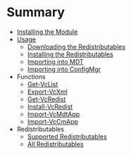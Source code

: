 # Summary

* [Installing the Module](install.MD)
* [Usage](usage.MD)
    * [Downloading the Redistributables](download.MD)
    * [Installing the Redistributables](install.MD)
    * [Importing into MDT](mdt.MD)
    * [Importing into ConfigMgr](configmgr.MD)
* Functions
    * [Get-VcList](Get-VcList.md)
    * [Export-VcXml](Export-VcXml.md)
    * [Get-VcRedist](Get-VcRedist.md)
    * [Install-VcRedist](Install-VcRedist.md)
    * [Import-VcMdtApp](Import-VcMdtApp.md)
    * [Import-VcCmApp](Import-VcCmApp.md)
* Redistributables
    * [Supported Redistributables](supported-redists.MD)
    * [All Redistributables](all-redists.MD)